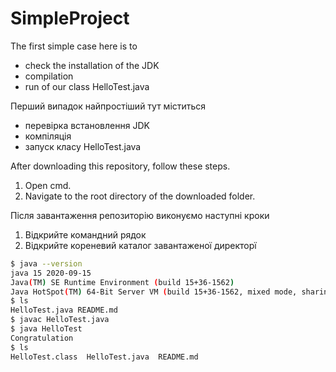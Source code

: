 ﻿# SimpleProject
The first simple case here is to 
- check the installation of the JDK 
- compilation
- run of our class HelloTest.java

Перший випадок найпростіший тут міститься 
- перевірка встановлення JDK
- компіляція
- запуск класу HelloTest.java

After downloading this repository, follow these steps.
1. Open cmd.
2. Navigate to the root directory of the downloaded folder.

Після завантаження репозиторію виконуємо наступні кроки
1. Відкрийте командний рядок
2. Відкрийте кореневий каталог завантаженої директорї

```bash
$ java --version
java 15 2020-09-15
Java(TM) SE Runtime Environment (build 15+36-1562)
Java HotSpot(TM) 64-Bit Server VM (build 15+36-1562, mixed mode, sharing)
$ ls
HelloTest.java README.md
$ javac HelloTest.java
$ java HelloTest
Congratulation
$ ls
HelloTest.class  HelloTest.java  README.md
```
